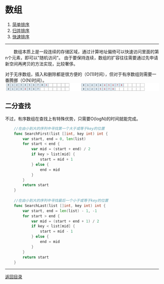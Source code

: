 # 数组
 1. [简单排序](01-A.md)
 2. [归并排序](01-B.md)
 3. [快速排序](01-C.md)

___
　　数组本质上是一段连续的存储区域，通过计算地址偏倚可以快速访问里面的第n个元素，即可以"随机访问"。
由于要保持连续，数组的扩容往往需要通过先申请新空间再拷贝的方法实现，比较奢侈。

对于无序数组，插入和删除都是很方便的（O(1)时间），但对于有序数组则需要一番腾挪（O(N)时间）。
![](../images/Array.png)

## 二分查找
不过，有序数组在查找上有特殊优势，只需要O(logN)的时间就能完成。
```go
	//在由小到大的序列中寻找第一个大于或等于key的位置
	func SearchFirst(list []int, key int) int {
		var start, end = 0, len(list)
		for start < end {
			var mid = (start + end) / 2
			if key > list[mid] {
				start = mid + 1
			} else {
				end = mid
			}
		}
		return start
	}

	//在由小到大的序列中寻找最后一个小于或等于key的位置
	func SearchLast(list []int, key int) int {
		var start, end = len(list) - 1, -1
		for start > end {
			var mid = (start + end + 1) / 2
			if key < list[mid] {
				start = mid - 1
			} else {
				end = mid
			}
		}
		return start
	}
```

---
[返回目录](../index.md)
